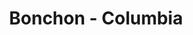 ---
layout: place
title: "Bonchon - Columbia"
permalink: /maryland/columbia/bonchon-columbia.html
stateAbbr: MD
stateName: Maryland
cityName: Columbia
place_id: ChIJLc5r7aDft4kRWQtaTI8EIug
photos:
  - name: >-
      places/ChIJLc5r7aDft4kRWQtaTI8EIug/photos/AeeoHcIUDXkRDE7HkP-kJRtIOQzAPL3rOhes2p2ahg2zmi_YKALozgXAduhPh198uKOCUxqCXqkMh5xRp8-nrntQCkMxgv5t1ydwl7iLWxCqw80Zdo3rt43LdlV0SDa_5UhyRx92CYb-dGEmm5vI6dcVZEcRVpamdzhInsxRCKanRR5jXfI8kLv3wNPupOiyx14ChtrwNRcMROJ3E3nh9V8wfDUZhtBnw1LXmvTYLsjK9QNx4tWbPm4mStZJDTbprBZsERjX1SBlgvYPXbL-gLMnKXd0LtXs6Ur94BBOK9qzv58upO3oqRUFdZIe1-r53s6fHkc4SKVAXYeSf1_TGj0OeumKXM5TufRgscCyyNQ5XTSYQq4j3rVfn7YvDq1nge7QhVhCVZoduaW_jrwsYGOTaEquN6v5dBy_HtQsqOhxM18
    widthPx: 4032
    heightPx: 3024
    authorAttributions:
      - displayName: Waqas Malik
        uri: https://maps.google.com/maps/contrib/117369422697779116398
        photoUri: >-
          https://lh3.googleusercontent.com/a-/ALV-UjVdbvdzAdBKuLqDybm5Spj7e_Y60fWZ7QcOczIe7iQL0E9wmWEB1g=s100-p-k-no-mo
    flagContentUri: >-
      https://www.google.com/local/imagery/report/?cb_client=maps_api_places.places_api&image_key=!1e10!2sCIHM0ogKEICAgID2i93mAQ&hl=en-US
    googleMapsUri: >-
      https://www.google.com/maps/place//data=!3m4!1e2!3m2!1sCIHM0ogKEICAgID2i93mAQ!2e10!4m2!3m1!1s0x89b7dfa0ed6bce2d:0xe822048f4c5a0b59
  - name: >-
      places/ChIJLc5r7aDft4kRWQtaTI8EIug/photos/AeeoHcKUkvlDzJ3vqb7645eKOykGidivFiyGPK_wIKySmxJ0JCiSKGWe8_T8ukpgegTQ0FNL8u1N997KXHNNC0hhGUW15O97-TE0cYaNPT4I79wBG5xRB0kMwvSUY0gP06xTRTFOGj_ctQ9HfX_nr7otYmwberKG7vLix6kKPDaXWeS64Wm2cl8J--QLGFzMNMX9oeoxThyqhI-6VPWu5FHKbh15poaBw3LREQJ6JVeXNv_P-IfydWaZxLLhtRdlQKsGdzrWRbE5S329jhBeNKy6vSnYClItAX3T63EglncrGekn-8IT42v-tPRZsyTzvafZjKTYsbGp9-wko_tkBRaNUMi7fiVZQV5UzPD4r6_zTBveIiADXem81UYServo6HLhFvW7KLkbNHBd8Tp0Gb8oxpLBJUiEL1Txq3nZaflNL6U
    widthPx: 4000
    heightPx: 3000
    authorAttributions:
      - displayName: Harland Abraham
        uri: https://maps.google.com/maps/contrib/107656656858691873029
        photoUri: >-
          https://lh3.googleusercontent.com/a-/ALV-UjXUFX81unxo_PmwyKE_M9h3eO6IztuZgPPnUBfp4QTGINgTVoA=s100-p-k-no-mo
    flagContentUri: >-
      https://www.google.com/local/imagery/report/?cb_client=maps_api_places.places_api&image_key=!1e10!2sCIHM0ogKEICAgIDBsprqUA&hl=en-US
    googleMapsUri: >-
      https://www.google.com/maps/place//data=!3m4!1e2!3m2!1sCIHM0ogKEICAgIDBsprqUA!2e10!4m2!3m1!1s0x89b7dfa0ed6bce2d:0xe822048f4c5a0b59
  - name: >-
      places/ChIJLc5r7aDft4kRWQtaTI8EIug/photos/AeeoHcIl2eC9jAuPQaRy5yMw-IndbEWix8nBzSCsnYXVJOqGODhAokib3UK1vGUrAIevHXFeWiVxCXqCzrDvPlK-rPKOYDN8-VIdPPutjV4BkbYgDk31UUK2beCDKag5iiB0J0onniXyrWWhDGtwYRJQ4WvKGFBkgATGrsxEJY_rmpiy50MSKOP_YFrLeRtRlk7rne322TlQbkIwCGvjVti6-qF-M4PTtnUkPRUWINVXl-RSWSPH2vGX8ejv_C337-0hsINtk1xqUP4hqKsM2rhxu8-NjoaUUIvFsWSkpRZ09bxrj_dbba2WmSAoPYiqGu_sMc2I-vH3rbP0asUyOa9LyGV2ZNiFG8sA_wrZycPca7qMcnU5sREUx3KyFqoNCQtPpyCQzWytoFWj_wKgcbs-9N1wx35NXO2Qir0jMLpPuXfjTq-N
    widthPx: 3024
    heightPx: 4032
    authorAttributions:
      - displayName: Juliate Puja Palma
        uri: https://maps.google.com/maps/contrib/114262506369026030794
        photoUri: >-
          https://lh3.googleusercontent.com/a-/ALV-UjUULiuC9fWTRBaJH9dPupNYX_h_5tGstuJzgCNSQlh658jX72Ep=s100-p-k-no-mo
    flagContentUri: >-
      https://www.google.com/local/imagery/report/?cb_client=maps_api_places.places_api&image_key=!1e10!2sCIHM0ogKEICAgIDT2qLuwAE&hl=en-US
    googleMapsUri: >-
      https://www.google.com/maps/place//data=!3m4!1e2!3m2!1sCIHM0ogKEICAgIDT2qLuwAE!2e10!4m2!3m1!1s0x89b7dfa0ed6bce2d:0xe822048f4c5a0b59
  - name: >-
      places/ChIJLc5r7aDft4kRWQtaTI8EIug/photos/AeeoHcJFsqwTh272rJb7pSHA5hsC8cCcorpAKabYpGw5n9Al_d8lA8VKehbHcZaNdu96L47fOxQL0fgrBiD_2WjYAKnuEDHMiSGfV7tGxnJ4JxG7iR8m6XPb9Menz0M71oTho8QEIDOT8B98uu1kHKYIjQq_MAorlzo90OJfZDl2-n1e7M6wXxo8FA1xwb8TNfm3k4-GOm2eDvDOo_9FHQGqQIoWEnhAWcYBfqnAGbR-_99fuzfOFhfGCBZIq3Y1TvUjirJq0A54iR8oTjFnaec55qvX18uHxZhRU75Qp9bNXtQ0MLmj2gMCjj-2eGgv1Tb9MgmrO7x9BP06QIQ4wMsrkqvGHngEUT3moHuzQZcFCbOS8W3kq-0HcbSQ0jtdCmQo9glGKAt_PeXMeOdxbVHB5GdFFpjiAZJGdR88aTJiQ8RMpQ
    widthPx: 3024
    heightPx: 4032
    authorAttributions:
      - displayName: Ryan O'Connor
        uri: https://maps.google.com/maps/contrib/101656422146213353682
        photoUri: >-
          https://lh3.googleusercontent.com/a-/ALV-UjU--i9dsq5FTexEa3tj50xBsSqg29511oTDHJc42SIk-KbSfPeX=s100-p-k-no-mo
    flagContentUri: >-
      https://www.google.com/local/imagery/report/?cb_client=maps_api_places.places_api&image_key=!1e10!2sCIHM0ogKEICAgIDbqeXBKQ&hl=en-US
    googleMapsUri: >-
      https://www.google.com/maps/place//data=!3m4!1e2!3m2!1sCIHM0ogKEICAgIDbqeXBKQ!2e10!4m2!3m1!1s0x89b7dfa0ed6bce2d:0xe822048f4c5a0b59
  - name: >-
      places/ChIJLc5r7aDft4kRWQtaTI8EIug/photos/AeeoHcL7qKbR6ge4lD7aHPiB_jqqgmfE2SNhi2i9xjC0tPPxQim8YVNrUdJZwytLKZte873-NOeIRm6du2su6rgN0pwf7YFb6jHxelQ9tTxLLg35ofT_KB_CfQ2YHpf45HU0n7RXpxyQAG_hWjP7nAR4kqCVZ6koRnjm_bbmVFeuqZmgqZx1OnxB52H6cIEh-u_8fp75R1LUJfsJ6zRIntoAnjBzaSRbNykQU2w1EiiwlazkZCbo8WYrwVQiQEwIJPVSuRJS3wyLk6kfp6B-AQv-iZsgRY6lM7161asbl81R8eSXsBwlzmH4bhPdXfu8uMiFQmeJPV7x-MVtz5hXT8lq_oBFKGxD4bUrOWtBSmdUrMEEa0cN7AQ3U1N56VM998ZWgFdvmuC2x5oYJDsz_hvEbABhkGazVuhqua96GzNauiM
    widthPx: 3024
    heightPx: 4032
    authorAttributions:
      - displayName: Juliate Puja Palma
        uri: https://maps.google.com/maps/contrib/114262506369026030794
        photoUri: >-
          https://lh3.googleusercontent.com/a-/ALV-UjUULiuC9fWTRBaJH9dPupNYX_h_5tGstuJzgCNSQlh658jX72Ep=s100-p-k-no-mo
    flagContentUri: >-
      https://www.google.com/local/imagery/report/?cb_client=maps_api_places.places_api&image_key=!1e10!2sCIHM0ogKEICAgIDT2qLuQA&hl=en-US
    googleMapsUri: >-
      https://www.google.com/maps/place//data=!3m4!1e2!3m2!1sCIHM0ogKEICAgIDT2qLuQA!2e10!4m2!3m1!1s0x89b7dfa0ed6bce2d:0xe822048f4c5a0b59
  - name: >-
      places/ChIJLc5r7aDft4kRWQtaTI8EIug/photos/AeeoHcIV20ZjJgaP5j3IFUk83mMRwymsds5FIuSLYusXVQLra-3FAuLy0lzz7twxb5pIyghWwDzswYzP2Ir1uCN_E-UMoQBDFNi6Rb2ZzHbgDGM1QDm9aXMKqJeyhctvRj4JWe_uWuaLlpswoK_b3eJwVPoJ3rQAj5rdgPWqBzTsKbK1cTfybwL_py8sEXrAfL2H4XGlt29aRir7aXzfkewQPLoSES7xGtyOl7IPea7vQraDbODNSTADvCGV7pg6f3FQce33rqMO298lLdNtKRwKiy5AdQ6Oa9Efqh4m76akuxhXAJdJnx4X6qK514DB-eAox-EBu4J628JLoB6QySrejFW5P_I03ojNfow8YHbdPlfjyP1XU1f-FySZAu1FruC741lB-IYLsywJ5UuMpXtnnbGUYPNxUi67xOUX_EvN6zfqoFjw
    widthPx: 4000
    heightPx: 3000
    authorAttributions:
      - displayName: Rosina Shrestha
        uri: https://maps.google.com/maps/contrib/113082708596144524475
        photoUri: >-
          https://lh3.googleusercontent.com/a-/ALV-UjXdag9ZPRBiJBeafWJ6ivjnFUJbAYbShzdTNI8AlR17QeAKvuDRug=s100-p-k-no-mo
    flagContentUri: >-
      https://www.google.com/local/imagery/report/?cb_client=maps_api_places.places_api&image_key=!1e10!2sCIHM0ogKEICAgIDzuPWd5wE&hl=en-US
    googleMapsUri: >-
      https://www.google.com/maps/place//data=!3m4!1e2!3m2!1sCIHM0ogKEICAgIDzuPWd5wE!2e10!4m2!3m1!1s0x89b7dfa0ed6bce2d:0xe822048f4c5a0b59
  - name: >-
      places/ChIJLc5r7aDft4kRWQtaTI8EIug/photos/AeeoHcJK_V4iLy94loa2ll8sgD4luGU16iSszuC1Np9g8otqEM3cCib9oyIT-kvO4gC1YN0SykwPgVVGuZTHjlKuKwHi_O3JXQBRs8Aki-Iz0z15jpewxRUyRYUduYFqMeWXn4jGzBjZQ9cKkLImWzxeacT4rwKyYPlCfK967Ka56ShINMl_xOwkhjBBWcu29DKHalSNmUmFfi8I00zYyVFSIu3WZLdxSCGzGNze8D7TFxTftd-glbeY7nEb8-3YdbDVsOXw5y6GJmmHNee73rEZbHmnqPpgCZYMc8mKdCENzC6TSwvp3SHD91GossAwEGQKJ2kdTJ5kEJlRyd7wPF8iImJpkEYBynwFf_R2K6UQ8XMMA-PVwTJ4PnEMjPTaHuJv8hFZsUIIWXH_m8TJ-UlCx5DeGCMelk3XmmmD8oKkG2L9IiA
    widthPx: 3024
    heightPx: 4032
    authorAttributions:
      - displayName: mesut dikmen
        uri: https://maps.google.com/maps/contrib/100478330913656831347
        photoUri: >-
          https://lh3.googleusercontent.com/a-/ALV-UjXtABh6lFA5ppEUYjwGfH_n-tF5KRNMP-1RlV9dO8kpsaVSWfBt3Q=s100-p-k-no-mo
    flagContentUri: >-
      https://www.google.com/local/imagery/report/?cb_client=maps_api_places.places_api&image_key=!1e10!2sCIHM0ogKEICAgICZlYvuvgE&hl=en-US
    googleMapsUri: >-
      https://www.google.com/maps/place//data=!3m4!1e2!3m2!1sCIHM0ogKEICAgICZlYvuvgE!2e10!4m2!3m1!1s0x89b7dfa0ed6bce2d:0xe822048f4c5a0b59
  - name: >-
      places/ChIJLc5r7aDft4kRWQtaTI8EIug/photos/AeeoHcKBTJCfxt5voxeeWRrSBN-4QvfmZmg8NlU6mmK3jsrQ0rLSTCDRuwNt0lTm_xwOnfuATmXknwDQvVpCDOTcHXkHeRP9qGL-IA1jmzv6sQ9ZJSq5du9xRPhXwu_1abyOY7qn6pL_j9g0QIC0wjV8Mlgjl6iSufQ5ob0LgIzsKCAoaOtKGbgzxmtVSnbVgWK9tI7bMoj-CRbkL7rN1S8yeA9ZV4-Y061mVXcBIMi2aF6oIEn5cXgpViks1aZGn3bH_fIB4DMStjm6nCU312AbmNDFAFSrHXtH3pJVBQeXA4IH4DfGU8wqYVRSBAG9CpAJDKpC6DQ1sEE_kPxhsc-hYdA1ScPdOIVcNYr3u97b15dEm4ZdYkbU4U3QlwEelfp5eh0GPuNQcZKw3FRqAe9doELrSDezo6Ky3UYXl5FwNwXZ8JU8
    widthPx: 4032
    heightPx: 3024
    authorAttributions:
      - displayName: Waqas Malik
        uri: https://maps.google.com/maps/contrib/117369422697779116398
        photoUri: >-
          https://lh3.googleusercontent.com/a-/ALV-UjVdbvdzAdBKuLqDybm5Spj7e_Y60fWZ7QcOczIe7iQL0E9wmWEB1g=s100-p-k-no-mo
    flagContentUri: >-
      https://www.google.com/local/imagery/report/?cb_client=maps_api_places.places_api&image_key=!1e10!2sCIHM0ogKEICAgID2s8z7lAE&hl=en-US
    googleMapsUri: >-
      https://www.google.com/maps/place//data=!3m4!1e2!3m2!1sCIHM0ogKEICAgID2s8z7lAE!2e10!4m2!3m1!1s0x89b7dfa0ed6bce2d:0xe822048f4c5a0b59
  - name: >-
      places/ChIJLc5r7aDft4kRWQtaTI8EIug/photos/AeeoHcJH2t_xOPLIQpYmxQpTzK2IPOu7Qa62VSilaoJTgTyFBt9o0IFkSFT542Qepn3dWaUKP7_tt6t88Sn_8YSHucCc-FWZH82JTgHBPFwmDktnmXQT0j73L4S4kZSTbPfL8pFDJtiDzzcTtWY7WfR1s9UMIGnz3j5K715MPSpXy41ZIpYMlZnah8zce5iHJ_zxOPXug8eMmfFt6pH7TwPyrHzdoEgD8jhehQVkrumWjC1GcT40fidYATb4vQ8ZiJ2X4GPmHsDJCv4dugfbpnh1E-DfNqooNH1H25TA1cjK5dpx6tMO-sfLZM0qZ6NgBU-CPk0-ECQMbkIpXLaUs1V0ZuJOMHbxwMr2mVnb18ab-kHA7DKkvEtHkM78vmDrN8NLj2cEj8F-pfU2Q_Ta2q4HsQzILIVLwjiONQlrVMn9Obo
    widthPx: 3000
    heightPx: 4000
    authorAttributions:
      - displayName: Rosina Shrestha
        uri: https://maps.google.com/maps/contrib/113082708596144524475
        photoUri: >-
          https://lh3.googleusercontent.com/a-/ALV-UjXdag9ZPRBiJBeafWJ6ivjnFUJbAYbShzdTNI8AlR17QeAKvuDRug=s100-p-k-no-mo
    flagContentUri: >-
      https://www.google.com/local/imagery/report/?cb_client=maps_api_places.places_api&image_key=!1e10!2sCIHM0ogKEICAgIDzuPWdXg&hl=en-US
    googleMapsUri: >-
      https://www.google.com/maps/place//data=!3m4!1e2!3m2!1sCIHM0ogKEICAgIDzuPWdXg!2e10!4m2!3m1!1s0x89b7dfa0ed6bce2d:0xe822048f4c5a0b59
  - name: >-
      places/ChIJLc5r7aDft4kRWQtaTI8EIug/photos/AeeoHcLuyzinT_jr24Lk5xzySYCvVfRf0h86-Fj5SUqkoAkN9MlbfpclrJ4kppy4DLYF2UtQ1AFajAEpfb-ei4F1OOSDuYnT7liwxClLo8VrcSPkNyoreTKanR0WXbtHK0kQEizJAKnO7fJgryq_qmq9jMn4sFeRlO0nmPBiNSTIwfYgYTEAyGais7BsOaZGMdb4NpYV8l8zf-kBWYOkRVt429mXmsIRmCcS3f_fG2ljotF9f_TvA4vjhT-2SV6WFDKdNTZUGwo4TaQmICtPzoU9YslsuXWyB9l3VqAi-RLahEYM--woBlqa_b_GWHnoFzGlFczWKZ2ycrsWuOYLtNUxPj-ERcqXY0n-eaFZpI8ndpJBD5qHOEcj43Mc3fxD0TK0QzUhlTxqLLK0LsxMjox2JKiN9yQjUAs7FCNnctzXds6lSsk3
    widthPx: 4000
    heightPx: 3000
    authorAttributions:
      - displayName: Harland Abraham
        uri: https://maps.google.com/maps/contrib/107656656858691873029
        photoUri: >-
          https://lh3.googleusercontent.com/a-/ALV-UjXUFX81unxo_PmwyKE_M9h3eO6IztuZgPPnUBfp4QTGINgTVoA=s100-p-k-no-mo
    flagContentUri: >-
      https://www.google.com/local/imagery/report/?cb_client=maps_api_places.places_api&image_key=!1e10!2sCIHM0ogKEICAgIDBsprqsAE&hl=en-US
    googleMapsUri: >-
      https://www.google.com/maps/place//data=!3m4!1e2!3m2!1sCIHM0ogKEICAgIDBsprqsAE!2e10!4m2!3m1!1s0x89b7dfa0ed6bce2d:0xe822048f4c5a0b59
address: 10100 Twin Rivers Rd C-123, Columbia, MD 21044, USA
street: 10100 Twin Rivers Rd C-123
city: Columbia
state: MD
zip: '21044'
country: USA
neighborhood: Town Center
latitude: '39.215625'
longitude: '-76.865198'
accessibility_options:
  wheelchairAccessibleParking: true
  wheelchairAccessibleEntrance: true
  wheelchairAccessibleRestroom: true
  wheelchairAccessibleSeating: true
business_status: OPERATIONAL
name: Bonchon - Columbia
google_maps_links:
  directionsUri: >-
    https://www.google.com/maps/dir//''/data=!4m7!4m6!1m1!4e2!1m2!1m1!1s0x89b7dfa0ed6bce2d:0xe822048f4c5a0b59!3e0
  placeUri: https://maps.google.com/?cid=16726936979515247449
  writeAReviewUri: >-
    https://www.google.com/maps/place//data=!4m3!3m2!1s0x89b7dfa0ed6bce2d:0xe822048f4c5a0b59!12e1
  reviewsUri: >-
    https://www.google.com/maps/place//data=!4m4!3m3!1s0x89b7dfa0ed6bce2d:0xe822048f4c5a0b59!9m1!1b1
  photosUri: >-
    https://www.google.com/maps/place//data=!4m3!3m2!1s0x89b7dfa0ed6bce2d:0xe822048f4c5a0b59!10e5
primary_type: Asian Restaurant
opening_hours:
  regular: null
  current: null
secondary_opening_hours:
  regular:
    weekdayDescriptions: null
    type: null
  current:
    weekdayDescriptions: null
    type: null
phone: null
price_level: null
price_range: null
rating: null
rating_count: 0
website: null
description: null
reviews: null
parking_options: null
payment_options: null
allow_dogs: null
curbside_pickup: null
delivery: null
dine_in: null
good_for_children: null
good_for_groups: null
good_for_sports: null
live_music: null
menu_for_children: null
outdoor_seating: null
reservable: null
restroom: null
serves_beer: null
serves_breakfast: null
serves_brunch: null
serves_cocktails: null
serves_coffee: null
serves_dinner: null
serves_dessert: null
serves_lunch: null
serves_vegetarian_food: null
serves_wine: null
takeout: null
slug: Bonchon-Columbia

---